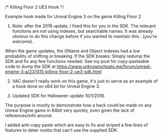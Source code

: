 /*
Killing Floor 2 UE3 Hook
*/

Example hook made for Unreal Engine 3 on the game Killing Floor 2

1) Note: after the 2018 update, I fixed this for you in the SDK. The relevant functions are not using indexes, but searchable names. It was already obvious to do this change before if you wanted to maintain this.. (you're welcome).

When the game updates, the GName and Object indexes had a low probability of shifting or breaking. If the SDK breaks: Simply redump the SDK and fix any few functions needed. See my post for copy-pasteable code to dump the SDK at https://www.unknowncheats.me/forum/unreal-engine-3-a/237415-killing-floor-2-ue3-sdk.html

2) VAC doesn't really work on this game, it's just to serve as an example of a hook done on x64 bit for Unreal Engine 3.

3) Updated SDK for Halloween update 10/1/2018. 

The purpose is mostly to demonstrate how a hack could be made on any Unreal Engine game in 64bit very quickly, even given the lack of references/info around. 

I added anti-copy paste which are easy to fix and striped a few lines of features to deter noobs that can't use the supplied SDK.
